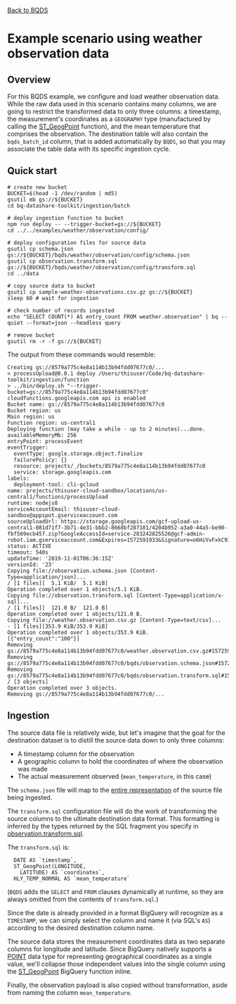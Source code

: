 [Back to BQDS](../../README.md)

# Example scenario using weather observation data

## Overview
For this BQDS example, we configure and load weather observation
data. While the raw data used in this scenario contains many columns,
we are going to restrict the transformed data to only three columns: a
timestamp, the measurement's coordinates as a `GEOGRAPHY` type (manufactured by calling the
[ST_GeogPoint](https://cloud.google.com/bigquery/docs/reference/standard-sql/geography_functions#st_geogpoint)
function), and the mean temperature that comprises the observation. The
destination table will also contain the `bqds_batch_id` column, that
is added automatically by `BQDS`, so that you may
associate the table data with its specific ingestion cycle.

## Quick start

```
# create new bucket
BUCKET=$(head -1 /dev/random | md5)
gsutil mb gs://${BUCKET}
cd bq-datashare-toolkit/ingestion/batch

# deploy ingestion function to bucket
npm run deploy -- --trigger-bucket=gs://${BUCKET}
cd ../../examples/weather/observation/config/

# deploy configuration files for source data
gsutil cp schema.json gs://${BUCKET}/bqds/weather/observation/config/schema.json
gsutil cp observation.transform.sql gs://${BUCKET}/bqds/weather/observation/config/transform.sql
cd ../data

# copy source data to bucket
gsutil cp sample-weather-observations.csv.gz gs://${BUCKET}
sleep 60 # wait for ingestion

# check number of records ingested
echo "SELECT COUNT(*) AS entry_count FROM weather.observation" | bq --quiet --format=json --headless query

# remove bucket
gsutil rm -r -f gs://${BUCKET}

```

The output from these commands would resemble:

```
Creating gs://8579a775c4e8a114b13b94fdd07677c0/...
> processUpload@0.0.1 deploy /Users/thisuser/Code/bq-datashare-toolkit/ingestion/function
> ../bin/deploy.sh "--trigger-bucket=gs://8579a775c4e8a114b13b94fdd07677c0"
cloudfunctions.googleapis.com api is enabled
Bucket name: gs://8579a775c4e8a114b13b94fdd07677c0
Bucket region: us
Main region: us
Function region: us-central1
Deploying function (may take a while - up to 2 minutes)...done.                
availableMemoryMb: 256
entryPoint: processEvent
eventTrigger:
  eventType: google.storage.object.finalize
  failurePolicy: {}
  resource: projects/_/buckets/8579a775c4e8a114b13b94fdd07677c0
  service: storage.googleapis.com
labels:
  deployment-tool: cli-gcloud
name: projects/thisuser-cloud-sandbox/locations/us-central1/functions/processUpload
runtime: nodejs8
serviceAccountEmail: thisuser-cloud-sandbox@appspot.gserviceaccount.com
sourceUploadUrl: https://storage.googleapis.com/gcf-upload-us-central1-081d71f7-3b71-4e31-bbb2-8668bf287101/4204b952-a3a0-44a5-be90-fbf569ecb457.zip?GoogleAccessId=service-283242825526@gcf-admin-robot.iam.gserviceaccount.com&Expires=1572591933&Signature=o6HiVvFxkC9IOFkI2WCR6%2F%2FrgUGqL5CzWZQRQrbKdD2Yiv7RmddkmoGNDJwUnagVf9Yaa8ZMvpoI32M%2BxKA1ZqcV2ztGiPuUd%2BvrEd937ffTig8GBtNSnIctBeU7vU6MOs5yVWRFOxXG32onRO18GD2dRt4F7Lgegw99xvpYODHaNhsHOKkl2VBpblPgBDbRwpUkRC6jMdOmkrXWirnHuATxRcbCC2Xt7lHRPk85Z4tL1fBaL1WndCWAO1q5cIIbQGX0O4uValRd8YjEFyYeNhDpgdLgwndcVbW%2B1uCF9D4wcK7ZezX1ZlgVHv%2BjviSDX4w1sDYqmEV7UPnJOF2vAQ%3D%3D
status: ACTIVE
timeout: 540s
updateTime: '2019-11-01T06:36:15Z'
versionId: '23'
Copying file://observation.schema.json [Content-Type=application/json]...
/ [1 files][  5.1 KiB/  5.1 KiB]                                                
Operation completed over 1 objects/5.1 KiB.                                      
Copying file://observation.transform.sql [Content-Type=application/x-sql]...
/ [1 files][  121.0 B/  121.0 B]                                                
Operation completed over 1 objects/121.0 B.                                      
Copying file://weather.observation.csv.gz [Content-Type=text/csv]...
- [1 files][353.9 KiB/353.9 KiB]                                                
Operation completed over 1 objects/353.9 KiB.                                    
[{"entry_count":"100"}]
Removing gs://8579a775c4e8a114b13b94fdd07677c0/weather.observation.csv.gz#1572590184078408...
Removing gs://8579a775c4e8a114b13b94fdd07677c0/bqds/observation.schema.json#1572590178619078...
Removing gs://8579a775c4e8a114b13b94fdd07677c0/bqds/observation.transform.sql#1572590181630862...
/ [3 objects]                                                                   
Operation completed over 3 objects.                                              
Removing gs://8579a775c4e8a114b13b94fdd07677c0/...
```

## Ingestion

The source data file is relatively wide, but let's imagine that the goal for
the destination dataset is to distill the source data down to only three
columns:

* A timestamp column for the observation
* A geographic column to hold the coordinates of where the observation
  was made
* The actual measurement observed (`mean_temperature`, in this case)

The `schema.json` file will map to the
[entire representation](config/ingestion/observation.schema.json) of
the source file being ingested.

The `transform.sql` configuration file will do the work of transforming
the source columns to the ultimate destination data format. This
formatting is inferred by the types returned by the SQL fragment
you specify in [observation.transform.sql](config/ingestion/observation.transform.sql).

The `transform.sql` is:

```
  DATE AS `timestamp`,
  ST_GeogPoint(LONGITUDE,
    LATITUDE) AS `coordinates`,
  HLY_TEMP_NORMAL AS `mean_temperature`
```

(`BQDS` adds the `SELECT` and `FROM` clauses dynamically at runtime,
so they are always omitted from the contents of `transform.sql`.)

Since the date is already provided in a format BigQuery
will recognize as a `TIMESTAMP`, we can simply select the column and name
it (via SQL's `AS`) according
to the desired destination column name.

The source data stores the measurement coordinates data as two separate
columns for longitude and latitude. Since BigQuery natively supports a
[POINT](https://cloud.google.com/bigquery/docs/gis-data) data type for representing geographical coordinates as a single
value, we'll collapse those independent values into the single column
using the [ST_GeogPoint](https://cloud.google.com/bigquery/docs/reference/standard-sql/geography_functions#st_geogpoint) BigQuery function inline.

Finally, the observation payload is also copied without
transformation, aside from naming the column `mean_temperature`.


